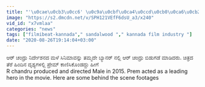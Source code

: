 ```yaml
---
title: "'\u0cae\u0cb3\u0cc6' \u0c9a\u0cbf\u0ca4\u0ccd\u0cb0\u0ca6\u0cb2\u0ccd\u0cb2\u0cbf\u0ca8 Sadhu Kokila , Prem , Amulya behind the scenes"
image: "https://s2.dmcdn.net/v/SPH121VEfF6dsU_a3/x240"
vid_id: "x7vmlaa"
categories: "news"
tags: ["filmibeat-kannada"," sandalwood "," kannada film industry "]
date: "2020-08-26T19:14:04+03:00"
---
```

ಆರ್ ಚಂದ್ರು ನಿರ್ದೇಶನದ ಮಳೆ ಸಿನಿಮಾವನ್ನು ತಮ್ಮದೇ ಬ್ಯಾನರ್ ನಲ್ಲಿ ಆರ್ ಚಂದ್ರು ಬಿಡುಗಡೆ ಮಾಡಿದರು. ಚಿತ್ರದ ತೆರೆ ಹಿಂದಿನ ದೃಶ್ಯಗಳಲ್ಲಿ ಪ್ರೇಮ್ ಕಾಣಿಸಿಕೊಂಡದ್ದು ಹೀಗೆ  <br>R chandru produced and directed Male in 2015. Prem acted as a leading hero in the movie. Here are some behind the scene footages
